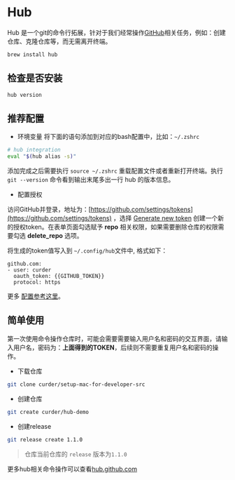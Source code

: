 # Hub

Hub 是一个git的命令行拓展，针对于我们经常操作[GitHub](https://github.com)相关任务，例如：创建仓库、克隆仓库等，而无需离开终端。

```bash
brew install hub
```

## 检查是否安装

```bash
hub version
```

## 推荐配置

- 环境变量
将下面的语句添加到对应的bash配置中，比如：`~/.zshrc`
```bash
# hub integration
eval "$(hub alias -s)"
```
添加完成之后需要执行 `source ~/.zshrc` 重载配置文件或者重新打开终端。执行 `git --version` 命令看到输出末尾多出一行 hub 的版本信息。

- 配置授权

访问GitHub并登录，地址为：[https://github.com/settings/tokens](https://github.com/settings/tokens) ，选择 [Generate new token](https://github.com/settings/tokens/new) 创建一个新的授权token。在表单页面勾选赋予 **repo** 相关权限，如果需要删除仓库的权限需要勾选 **delete_repo** 选项。

将生成的token值写入到 `~/.config/hub`文件中, 格式如下：

```
github.com:
- user: curder
  oauth_token: {{GITHUB_TOKEN}}
  protocol: https
```

更多 [配置参考这里](https://hub.github.com/hub.1.html#configuration)。

## 简单使用

第一次使用命令操作仓库时，可能会需要需要输入用户名和密码的交互界面，请输入用户名，密码为：**上面得到的TOKEN**，后续则不需要重复用户名和密码的操作。

- 下载仓库
```bash
git clone curder/setup-mac-for-developer-src
```

- 创建仓库
```bash
git create curder/hub-demo
```

- 创建release
```bash
git release create 1.1.0
```
> 仓库当前仓库的 `release` 版本为`1.1.0`

更多hub相关命令操作可以查看[hub.github.com](https://hub.github.com/)
